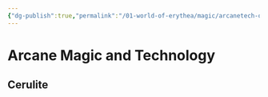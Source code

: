 ```yaml
---
{"dg-publish":true,"permalink":"/01-world-of-erythea/magic/arcanetech-overview/","title":"Technology","tags":["overviews"],"noteIcon":""}
---
```


# Arcane Magic and Technology 




## Cerulite
